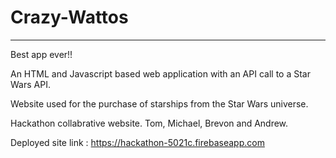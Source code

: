 # Crazy-Wattos

---

Best app ever!!


An HTML and Javascript based web application with an API call to a Star Wars API. 


Website used for the purchase of starships from the Star Wars universe.


Hackathon collabrative website. Tom, Michael, Brevon and Andrew.


Deployed site link : https://hackathon-5021c.firebaseapp.com
